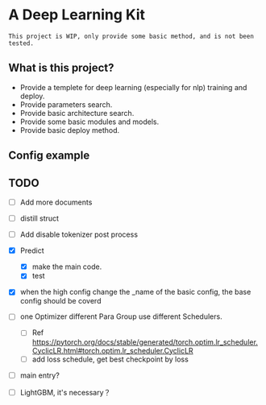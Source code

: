 # A Deep Learning Kit

```
This project is WIP, only provide some basic method, and is not been tested.
```

## What is this project?

* Provide a templete for deep learning (especially for nlp) training and deploy.
* Provide parameters search.
* Provide basic architecture search.
* Provide some basic modules and models.
* Provide basic deploy method.

## Config example

## TODO

- [ ] Add more documents
- [ ] distill struct
- [ ] Add disable tokenizer post process

- [X] Predict
  - [X] make the main code.
  - [X] test

* [X] when the high config change the _name of the basic config, the base config should be coverd

- [ ] one Optimizer different Para Group use different Schedulers.
  
  - [ ] Ref  https://pytorch.org/docs/stable/generated/torch.optim.lr_scheduler.CyclicLR.html#torch.optim.lr_scheduler.CyclicLR
  - [ ] add loss schedule, get best checkpoint by loss

- [ ] main entry? 

- [ ] LightGBM, it's necessary？
